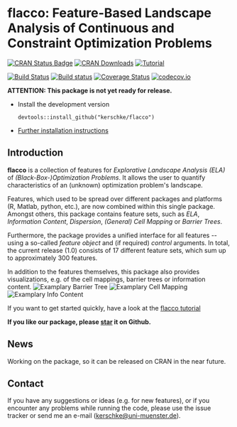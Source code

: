 flacco: Feature-Based Landscape Analysis of Continuous and Constraint Optimization Problems
===========================================================================================

[![CRAN Status Badge](http://www.r-pkg.org/badges/version/flacco)](http://cran.r-project.org/web/packages/flacco)
[![CRAN Downloads](http://cranlogs.r-pkg.org/badges/flacco)](http://cran.rstudio.com/web/packages/flacco/index.html)
[![Tutorial](https://img.shields.io/badge/tutorial-flacco-ff69b5.svg)](http://kerschke.github.io/flacco-tutorial/site/)

[![Build Status](https://travis-ci.org/kerschke/flacco.svg?branch=master)](https://travis-ci.org/kerschke/flacco)
[![Build status](https://ci.appveyor.com/api/projects/status/cd170v2xlpw8db47/branch/master?svg=true)](https://ci.appveyor.com/project/kerschke/flacco/branch/master)
[![Coverage Status](https://coveralls.io/repos/kerschke/flacco/badge.svg?branch=master)](https://coveralls.io/r/kerschke/flacco?branch=master)
[![codecov.io](http://codecov.io/github/kerschke/flacco/coverage.svg?branch=master)](http://codecov.io/github/kerschke/flacco?branch=master)

**ATTENTION: This package is not yet ready for release.**

* Install the development version

    ```splus
    devtools::install_github("kerschke/flacco")
    ```

* [Further installation instructions](https://githubkagesInfo/wiki/Installation-Information)


Introduction
------------

**flacco** is a collection of features for *Explorative Landscape Analysis (ELA)* of *(Black-Box-)Optimization Problems*.
It allows the user to quantify characteristics of an (unknown) optimization problem's landscape.

Features, which used to be spread over different packages and platforms (R, Matlab, python, etc.), are now combined within this single package. Amongst others, this package contains feature sets, such as *ELA*, *Information Content*, *Dispersion*, *(General) Cell Mapping* or *Barrier Trees*.

Furthermore, the package provides a unified interface for all features -- using a so-called *feature object* and (if required) *control* arguments. In total, the current release (1.0) consists of 17 different feature sets, which sum up to approximately 300 features.

In addition to the features themselves, this package also provides visualizations, e.g. of the cell mappings, barrier trees or information content.
![Examplary Barrier Tree](https://raw.githubusercontent.com/kerschke/flacco/master/images/example_bt_3d.svg)
![Examplary Cell Mapping](https://raw.githubusercontent.com/kerschke/flacco/master/images/example_cm.svg)
![Examplary Info Content](https://raw.githubusercontent.com/kerschke/flacco/master/images/example_info.svg)

If you want to get started quickly, have a look at the [flacco tutorial](http://kerschke.github.io/flacco-tutorial/site/)

**If you like our package, please [star](https://github.com/blog/1204-notifications-stars) it on Github.**


News
----

Working on the package, so it can be released on CRAN in the near future.


Contact
-------

If you have any suggestions or ideas (e.g. for new features), or if you encounter any problems while running the code, please use the issue tracker or send me an e-mail (kerschke@uni-muenster.de).

